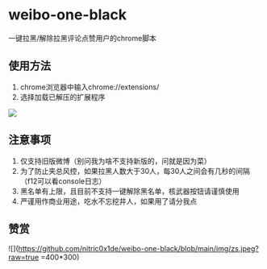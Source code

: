 # weibo-one-black

一键拉黑/解除拉黑评论点赞用户的chrome脚本

## 使用方法
1. chrome浏览器中输入chrome://extensions/
2. 选择加载已解压的扩展程序

![](https://github.com/nitric0x1de/weibo-one-black/blob/main/img/1662629566013.jpg?raw=true)

## 注意事项
1. 仅支持旧版微博（别问我为啥不支持新版的，问就是因为菜）
2. 为了防止夹总风控，如果拉黑人数大于30人，每30人之间会有几秒的间隔（f12可以看console日志）
3. 黑名单有上限，且目前不支持一键解除黑名单，核武器按钮请谨慎使用
4. 严谨用作商业用途，吃水不忘挖井人，如果用了请分我点


## 赞赏
![](https://github.com/nitric0x1de/weibo-one-black/blob/main/img/zs.jpeg?raw=true =400*300)
